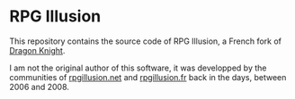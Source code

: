 # RPG Illusion

This repository contains the source code of RPG Illusion, a French fork of [Dragon Knight](https://github.com/renderse7en/dragon-knight).

I am not the original author of this software, it was developped by the communities of [rpgillusion.net](http://rpgillusion.net) and [rpgillusion.fr](http://rpgillusion.fr) back in the days, between 2006 and 2008.
